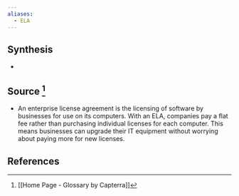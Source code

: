 ```yaml
---
aliases:
  - ELA
---
```

## Synthesis
- 
## Source [^1]
- An enterprise license agreement is the licensing of software by businesses for use on its computers. With an ELA, companies pay a flat fee rather than purchasing individual licenses for each computer. This means businesses can upgrade their IT equipment without worrying about paying more for new licenses.
## References

[^1]: [[Home Page - Glossary by Capterra]]